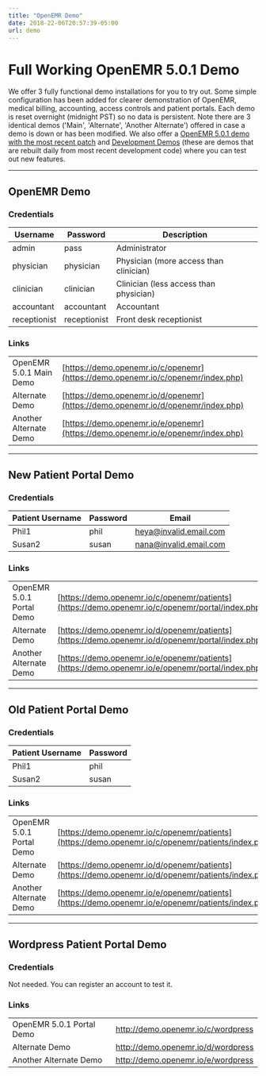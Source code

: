 ```yaml
---
title: "OpenEMR Demo"
date: 2018-22-06T20:57:39-05:00
url: demo
---
```


# Full Working OpenEMR 5.0.1 Demo

We offer 3 fully functional demo installations for you to try out. Some simple configuration has been added for clearer demonstration of OpenEMR, medical billing, accounting, access controls and patient portals. Each demo is reset overnight (midnight PST) so no data is persistent. Note there are 3 identical demos ('Main', 'Alternate', 'Another Alternate') offered in case a demo is down or has been modified. We also offer a [OpenEMR 5.0.1 demo with the most recent patch](https://www.open-emr.org/wiki/index.php/Development_5.0.1_Demo) and [Development Demos](https://www.open-emr.org/wiki/index.php/Development_Demo) (these are demos that are rebuilt daily from most recent development code) where you can test out new features.

---

## OpenEMR Demo

### Credentials

| Username     | Password     | Description                            |
|--------------|--------------|----------------------------------------|
| admin        | pass         | Administrator                          |
| physician    | physician    | Physician (more access than clinician) |
| clinician    | clinician    | Clinician (less access than physician) |
| accountant   | accountant   | Accountant                             |
| receptionist | receptionist | Front desk receptionist                |

### Links
| | |
|---------------------------|----------------------------------------------------------------------------------|
| OpenEMR 5.0.1 Main Demo   | [https://demo.openemr.io/c/openemr](https://demo.openemr.io/c/openemr/index.php) |
| Alternate Demo            | [https://demo.openemr.io/d/openemr](https://demo.openemr.io/d/openemr/index.php) |
| Another Alternate Demo    | [https://demo.openemr.io/e/openemr](https://demo.openemr.io/e/openemr/index.php) |

---

## New Patient Portal Demo

### Credentials

| Patient Username   | Password | Email                  |
|--------------------|----------|------------------------|
| Phil1              | phil     | heya@invalid.email.com |
| Susan2             | susan    | nana@invalid.email.com |

### Links

| | |
|---------------------------|----------------------------------------------------------------------------------------------------|
| OpenEMR 5.0.1 Portal Demo | [https://demo.openemr.io/c/openemr/patients](https://demo.openemr.io/c/openemr/portal/index.php) |
| Alternate Demo            | [https://demo.openemr.io/d/openemr/patients](https://demo.openemr.io/d/openemr/portal/index.php) |
| Another Alternate Demo    | [https://demo.openemr.io/e/openemr/patients](https://demo.openemr.io/e/openemr/portal/index.php) |

---

## Old Patient Portal Demo

### Credentials

| Patient Username   | Password |
|--------------------|----------|
| Phil1              | phil     |
| Susan2             | susan    |

### Links

| | |
|---------------------------|----------------------------------------------------------------------------------------------------|
| OpenEMR 5.0.1 Portal Demo | [https://demo.openemr.io/c/openemr/patients](https://demo.openemr.io/c/openemr/patients/index.php) |
| Alternate Demo            | [https://demo.openemr.io/d/openemr/patients](https://demo.openemr.io/d/openemr/patients/index.php) |
| Another Alternate Demo    | [https://demo.openemr.io/e/openemr/patients](https://demo.openemr.io/e/openemr/patients/index.php) |

---

## Wordpress Patient Portal Demo

### Credentials

Not needed. You can register an account to test it.

### Links

| | |
|---------------------------|------------------------------------|
| OpenEMR 5.0.1 Portal Demo | http://demo.openemr.io/c/wordpress |
| Alternate Demo            | http://demo.openemr.io/d/wordpress |
| Another Alternate Demo    | http://demo.openemr.io/e/wordpress |
